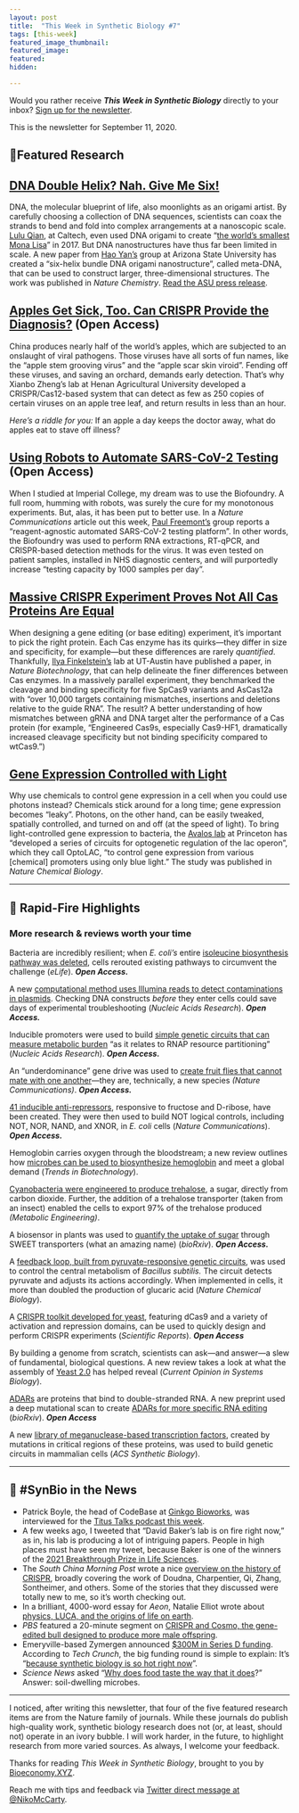 ```yaml
---
layout: post
title:  "This Week in Synthetic Biology #7"
tags: [this-week]
featured_image_thumbnail:
featured_image:
featured:
hidden: 

---
```


Would you rather receive **_This Week in Synthetic Biology_** directly to your inbox? [Sign up for the newsletter](https://synbio.substack.com/).

This is the newsletter for September 11, 2020.

## 🧬Featured Research

## [DNA Double Helix? Nah. Give Me Six!](https://www.nature.com/articles/s41557-020-0539-8)

DNA, the molecular blueprint of life, also moonlights as an origami artist. By carefully choosing a collection of DNA sequences, scientists can coax the strands to bend and fold into complex arrangements at a nanoscopic scale. [Lulu Qian](http://www.qianlab.caltech.edu/index.html), at Caltech, even used DNA origami to create “[the world’s smallest Mona Lisa](https://www.caltech.edu/about/news/worlds-smallest-mona-lisa-80563)” in 2017. But DNA nanostructures have thus far been limited in scale. A new paper from [Hao Yan’s](http://yanlab.asu.edu/People.html) group at Arizona State University has created a “six-helix bundle DNA origami nanostructure”, called meta-DNA, that can be used to construct larger, three-dimensional structures. The work was published in *Nature Chemistry*. [Read the ASU press release](https://www.sciencedaily.com/releases/2020/09/200907112333.htm).

## [Apples Get Sick, Too. Can CRISPR Provide the Diagnosis?](https://onlinelibrary.wiley.com/doi/10.1111/pbi.13474) (Open Access)

China produces nearly half of the world’s apples, which are subjected to an onslaught of viral pathogens. Those viruses have all sorts of fun names, like the “apple stem grooving virus” and the “apple scar skin viroid”. Fending off these viruses, and saving an orchard, demands early detection. That’s why Xianbo Zheng’s lab at Henan Agricultural University developed a CRISPR/Cas12-based system that can detect as few as 250 copies of certain viruses on an apple tree leaf, and return results in less than an hour.

*Here’s a riddle for you:* If an apple a day keeps the doctor away, what do apples eat to stave off illness?

## [Using Robots to Automate SARS-CoV-2 Testing](https://www.nature.com/articles/s41467-020-18130-3) (Open Access)

When I studied at Imperial College, my dream was to use the Biofoundry. A full room, humming with robots, was surely the cure for my monotonous experiments. But, alas, it has been put to better use. In a *Nature Communications* article out this week, [Paul Freemont’s](https://www.imperial.ac.uk/people/p.freemont) group reports a “reagent-agnostic automated SARS-CoV-2 testing platform”. In other words, the Biofoundry was used to perform RNA extractions, RT-qPCR, and CRISPR-based detection methods for the virus. It was even tested on patient samples, installed in NHS diagnostic centers, and will purportedly increase “testing capacity by 1000 samples per day”.

## [Massive CRISPR Experiment Proves Not All Cas Proteins Are Equal](https://www.nature.com/articles/s41587-020-0646-5)

When designing a gene editing (or base editing) experiment, it’s important to pick the right protein. Each Cas enzyme has its quirks—they differ in size and specificity, for example—but these differences are rarely *quantified*. Thankfully, [Ilya Finkelstein’s](https://finkelsteinlab.org/) lab at UT-Austin have published a paper, in *Nature Biotechnology*, that can help delineate the finer differences between Cas enzymes. In a massively parallel experiment, they benchmarked the cleavage and binding specificity for five SpCas9 variants and AsCas12a with “over 10,000 targets containing mismatches, insertions and deletions relative to the guide RNA”. The result? A better understanding of how mismatches between gRNA and DNA target alter the performance of a Cas protein (for example, “Engineered Cas9s, especially Cas9-HF1, dramatically increased cleavage specificity but not binding specificity compared to wtCas9.”)

## [Gene Expression Controlled with Light](https://www.nature.com/articles/s41589-020-0639-1)

Why use chemicals to control gene expression in a cell when you could use photons instead? Chemicals stick around for a long time; gene expression becomes “leaky”. Photons, on the other hand, can be easily tweaked, spatially controlled, and turned on and off (at the speed of light). To bring light-controlled gene expression to bacteria, the [Avalos lab](https://cbe.princeton.edu/people/jose-avalos) at Princeton has “developed a series of circuits for optogenetic regulation of the lac operon”, which they call OptoLAC, “to control gene expression from various \[chemical\] promoters using only blue light.” The study was published in *Nature Chemical Biology*.

***

## 🧫 Rapid-Fire Highlights

### More research & reviews worth your time

Bacteria are incredibly resilient; when *E. coli’s* entire [isoleucine biosynthesis pathway was deleted](https://elifesciences.org/articles/54207), cells rerouted existing pathways to circumvent the challenge (*eLife*). ***Open Access.***

A new [computational method uses Illumina reads to detect contaminations in plasmids](https://academic.oup.com/nar/advance-article/doi/10.1093/nar/gkaa727/5901968#207199011). Checking DNA constructs *before* they enter cells could save days of experimental troubleshooting (*Nucleic Acids Research*). ***Open Access.***

Inducible promoters were used to build [simple genetic circuits that can measure metabolic burden](https://academic.oup.com/nar/advance-article/doi/10.1093/nar/gkaa734/5901972) “as it relates to RNAP resource partitioning” (*Nucleic Acids Research*). ***Open Access.***

An “underdominance” gene drive was used to [create fruit flies that cannot mate with one another](https://www.nature.com/articles/s41467-020-18348-1)—they are, technically, a new species *(Nature Communications)*. ***Open Access.***

[41 inducible anti-repressors](https://www.nature.com/articles/s41467-020-18302-1), responsive to fructose and D-ribose, have been created. They were then used to build NOT logical controls, including NOT, NOR, NAND, and XNOR, in *E. coli* cells (*Nature Communications*). ***Open Access.***

Hemoglobin carries oxygen through the bloodstream; a new review outlines how [microbes can be used to biosynthesize hemoglobin](https://www.cell.com/trends/biotechnology/fulltext/S0167-7799(20)30226-2#articleInformation) and meet a global demand (*Trends in Biotechnology*).

[Cyanobacteria were engineered to produce trehalose](https://www.sciencedirect.com/science/article/abs/pii/S1096717620301348), a sugar, directly from carbon dioxide. Further, the addition of a trehalose transporter (taken from an insect) enabled the cells to export 97% of the trehalose produced *(Metabolic Engineering)*.

A biosensor in plants was used to [quantify the uptake of sugar](https://www.biorxiv.org/content/10.1101/2020.09.03.282301v1) through SWEET transporters (what an amazing name) (*bioRxiv*). ***Open Access.***

A [feedback loop, built from pyruvate-responsive genetic circuits](https://www.nature.com/articles/s41589-020-0637-3), was used to control the central metabolism of *Bacillus subtilis.* The circuit detects pyruvate and adjusts its actions accordingly. When implemented in cells, it more than doubled the production of glucaric acid (*Nature Chemical Biology*).

A [CRISPR toolkit developed for yeast](https://www.nature.com/articles/s41598-020-71648-w), featuring dCas9 and a variety of activation and repression domains, can be used to quickly design and perform CRISPR experiments (*Scientific Reports*). ***Open Access***

By building a genome from scratch, scientists can ask—and answer—a slew of fundamental, biological questions. A new review takes a look at what the assembly of [Yeast 2.0](https://www.nature.com/collections/dhppvlvxxb) has helped reveal (*Current Opinion in Systems Biology*).

[ADARs](https://en.wikipedia.org/wiki/ADAR#:~:text=Adenosine%20deaminases%20acting%20on%20RNA,inosine%20(I)%20by%20deamination.&text=ADAR%20also%20impacts%20the%20transcriptome,with%20other%20RNA%2Dbinding%20proteins.) are proteins that bind to double-stranded RNA. A new preprint used a deep mutational scan to create [ADARs for more specific RNA editing](https://www.biorxiv.org/content/10.1101/2020.09.08.288233v1) (*bioRxiv*). ***Open Access***

A new [library of meganuclease-based transcription factors](https://pubs.acs.org/doi/10.1021/acssynbio.0c00083), created by mutations in critical regions of these proteins, was used to build genetic circuits in mammalian cells (*ACS Synthetic Biology*).

***

## 📰 #SynBio in the News

* Patrick Boyle, the head of CodeBase at [Ginkgo Bioworks](https://www.ginkgobioworks.com/), was interviewed for the [Titus Talks podcast this week](https://medium.com/bioeconomy-xyz/from-alaska-to-mars-with-synthetic-biology-in-between-9a5554cc48bd).
* A few weeks ago, I tweeted that “David Baker’s lab is on fire right now,” as in, his lab is producing a lot of intriguing papers. People in high places must have seen my tweet, because Baker is one of the winners of the [2021 Breakthrough Prize in Life Sciences](https://www.forbes.com/sites/alexknapp/2020/09/10/2021-breakthrough-prize-winners-announced-researcher-who-developed-protein-design-technology-awarded-3-million/#7a39583b7c9d).
* The *South China Morning Post* wrote a nice [overview on the history of CRISPR](https://www.scmp.com/magazines/post-magazine/long-reads/article/3100024/what-crispr-gene-editing-technology-carries-much), broadly covering the work of Doudna, Charpentier, Qi, Zhang, Sontheimer, and others. Some of the stories that they discussed were totally new to me, so it’s worth checking out.
* In a brilliant, 4000-word essay for *Aeon*, Natalie Elliot wrote about [physics, LUCA, and the origins of life on earth](https://aeon.co/essays/physics-and-information-theory-give-a-glimpse-of-lifes-origins).
* *PBS* featured a 20-minute segment on [CRISPR and Cosmo, the gene-edited bull designed to produce more male offspring](https://www.pbs.org/wgbh/nova/video/gene-editing-reality-check/).
* Emeryville-based Zymergen announced [$300M in Series D funding](https://www.zymergen.com/blog/company/series-d-investments-to-accelerate-the-products-of-tomorrow/?utm_campaign=brand&utm_content=1599596048&utm_medium=social&utm_source=twitter). According to *Tech Crunch*, the big funding round is simple to explain: It’s “[because synthetic biology is so hot right now](https://techcrunch.com/2020/09/09/zymergen-raised-300-million-because-synthetic-biology-is-so-hot-right-now/)”.
* *Science News* asked “[Why does food taste the way that it does](https://www.sciencenews.org/article/terroir-food-crops-environment-smell-taste)?” Answer: soil-dwelling microbes.

***

I noticed, after writing this newsletter, that four of the five featured research items are from the Nature family of journals. While these journals do publish high-quality work, synthetic biology research does not (or, at least, should not) operate in an ivory bubble. I will work harder, in the future, to highlight research from more varied sources. As always, I welcome your feedback.

Thanks for reading *This Week in Synthetic Biology*, brought to you by [Bioeconomy.XYZ](https://medium.com/bioeconomy-xyz).

Reach me with tips and feedback via [Twitter direct message at @NikoMcCarty](https://twitter.com/NikoMcCarty).
